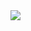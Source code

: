 <img src="https://slideplayer.com.br/slide/13940909/85/images/5/Classifica%C3%A7%C3%A3o+dos+padr%C3%B5es+GoF.jpg" >
